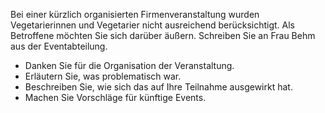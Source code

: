 Bei einer kürzlich organisierten Firmenveranstaltung wurden Vegetarierinnen und Vegetarier nicht ausreichend berücksichtigt. Als Betroffene möchten Sie sich darüber äußern. Schreiben Sie an Frau Behm aus der Eventabteilung.
- Danken Sie für die Organisation der Veranstaltung.
- Erläutern Sie, was problematisch war.
- Beschreiben Sie, wie sich das auf Ihre Teilnahme ausgewirkt hat.
- Machen Sie Vorschläge für künftige Events.
